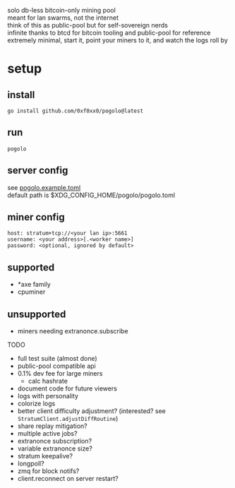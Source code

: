 solo db-less bitcoin-only mining pool  
meant for lan swarms, not the internet  
think of this as public-pool but for self-sovereign nerds  
infinite thanks to btcd for bitcoin tooling and public-pool for reference  
extremely minimal, start it, point your miners to it, and watch the logs roll by

# setup
## install
```
go install github.com/0xf0xx0/pogolo@latest
```

## run
```
pogolo
```

## server config
see [pogolo.example.toml](./pogolo.example.toml)  
default path is $XDG_CONFIG_HOME/pogolo/pogolo.toml

## miner config
```
host: stratum+tcp://<your lan ip>:5661
username: <your address>[.<worker name>]
password: <optional, ignored by default>
```

## supported
- *axe family
- cpuminer
## unsupported
- miners needing extranonce.subscribe

TODO
- full test suite (almost done)
- public-pool compatible api
- 0.1% dev fee for large miners
    - calc hashrate
- document code for future viewers
- logs with personality
- colorize logs
- better client difficulty adjustment? (interested? see `StratumClient.adjustDiffRoutine`)
- share replay mitigation?
- multiple active jobs?
- extranonce subscription?
- variable extranonce size?
- stratum keepalive?
- longpoll?
- zmq for block notifs?
- client.reconnect on server restart?

